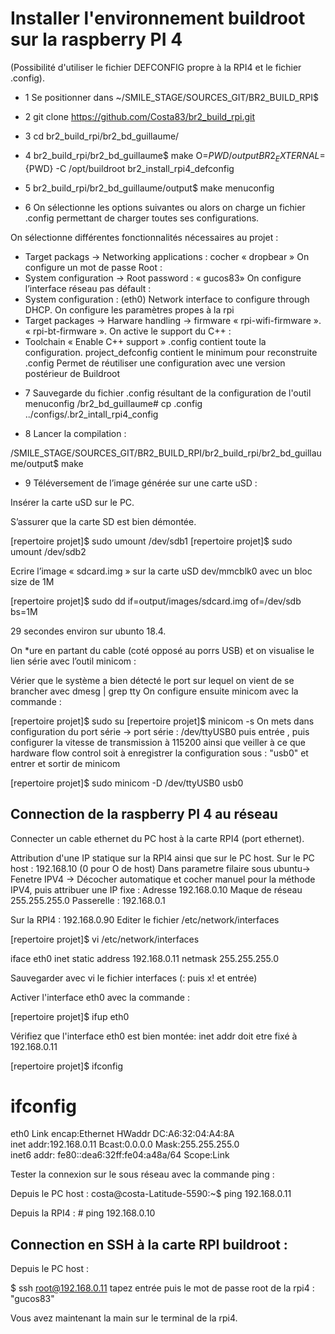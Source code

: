 # Installer l'environnement buildroot sur la raspberry PI 4


 (Possibilité d'utiliser le fichier DEFCONFIG propre à la RPI4 et le fichier .config).

* 1 Se positionner dans ~/SMILE_STAGE/SOURCES_GIT/BR2_BUILD_RPI$


* 2 git clone https://github.com/Costa83/br2_build_rpi.git


* 3 cd br2_build_rpi/br2_bd_guillaume/

* 4 br2_build_rpi/br2_bd_guillaume$ make O=${PWD}/output BR2_EXTERNAL=${PWD} -C /opt/buildroot br2_install_rpi4_defconfig


* 5 br2_build_rpi/br2_bd_guillaume/output$ make menuconfig


* 6 On sélectionne les options suivantes ou alors on charge un fichier .config permettant de charger toutes ses configurations.

On sélectionne différentes fonctionnalités nécessaires au projet :
- Target packags → Networking applications : cocher « dropbear »
On configure un mot de passe Root : 
- System configuration → Root password :
« gucos83»
On configure l’interface réseau pas défault :
- System configuration :
(eth0) Network interface to configure through DHCP.
On configure les paramètres propes à la rpi 
- Target packages → Harware handling → firmware 
« rpi-wifi-firmware ».
« rpi-bt-firmware ».
On active le support du C++ : 
- Toolchain
« Enable C++ support »
.config contient toute la configuration.
project_defconfig contient le minimum pour reconstruite .config
Permet de réutiliser une configuration avec une version postérieur de Buildroot

* 7 Sauvegarde du fichier .config résultant de la configuration de l'outil menuconfig
/br2_bd_guillaume# cp .config ../configs/.br2_intall_rpi4_config

* 8 Lancer la compilation : 

/SMILE_STAGE/SOURCES_GIT/BR2_BUILD_RPI/br2_build_rpi/br2_bd_guillaume/output$ make

* 9 Téléversement de l’image générée sur une carte uSD :

Insérer la carte uSD sur le PC.

S’assurer que la carte SD est bien démontée.

[repertoire projet]$  sudo umount /dev/sdb1
[repertoire projet]$  sudo umount /dev/sdb2

Ecrire l’image « sdcard.img » sur la carte uSD dev/mmcblk0 avec un bloc size de 1M

[repertoire projet]$ sudo dd if=output/images/sdcard.img of=/dev/sdb bs=1M

29 secondes environ sur ubunto 18.4.

On *ure en partant du cable (coté opposé au porrs USB) et on visualise le lien série avec l’outil minicom : 


Vérier que le système a bien détecté le port sur lequel on vient de se brancher avec dmesg | grep tty
On configure ensuite minicom avec la commande :

[repertoire projet]$  sudo su
[repertoire projet]$  minicom -s
On mets dans configuration du port série -> port série : /dev/ttyUSB0 puis entrée , puis configurer la vitesse de transmission à 115200 ainsi que veiller à ce que hardware flow control soit à 
enregistrer la configuration sous : "usb0" et entrer et sortir de minicom

[repertoire projet]$  sudo minicom -D /dev/ttyUSB0 usb0
 
 
 ## Connection de la raspberry PI 4 au réseau

Connecter un cable ethernet du PC host à la carte RPI4 (port ethernet).

Attribution d'une IP statique sur la RPI4 ainsi que sur le PC host.
Sur le PC host : 192.168.10 (0 pour O de host)
Dans parametre filaire sous ubuntu-> Fenetre IPV4 -> Décocher automatique et cocher manuel pour la méthode IPV4, puis attribuer une IP fixe : 
	Adresse 192.168.0.10   Maque de réseau 255.255.255.0  Passerelle : 192.168.0.1

Sur la RPI4 : 192.168.0.90
Editer le fichier /etc/network/interfaces

[repertoire projet]$  vi /etc/network/interfaces

iface eth0 inet static
  address 192.168.0.11
  netmask 255.255.255.0

Sauvegarder avec vi le fichier interfaces (: puis x! et entrée)

Activer l'interface eth0 avec la commande :

[repertoire projet]$  ifup eth0

Vérifiez que l'interface eth0 est bien montée: inet addr doit etre fixé à 192.168.0.11

[repertoire projet]$  ifconfig

# ifconfig                                                                      
eth0      Link encap:Ethernet  HWaddr DC:A6:32:04:A4:8A                         
          inet addr:192.168.0.11  Bcast:0.0.0.0  Mask:255.255.255.0             
          inet6 addr: fe80::dea6:32ff:fe04:a48a/64 Scope:Link 

Tester la connexion sur le sous réseau avec la commande ping :

Depuis le PC host : costa@costa-Latitude-5590:~$ ping 192.168.0.11

Depuis la RPI4 : # ping 192.168.0.10


## Connection en SSH à la carte RPI buildroot :

Depuis le PC host :

$ ssh root@192.168.0.11
tapez entrée puis le mot de passe root de la rpi4 : "gucos83"

Vous avez maintenant la main sur le terminal de la rpi4.



